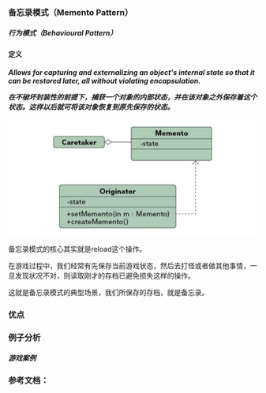 ### 备忘录模式（Memento Pattern）

##### 行为模式（Behavioural Pattern）

#### 定义

***Allows for capturing and externalizing an object's internal state so that it can be restored later, all without violating encapsulation.***

***在不破坏封装性的前提下，捕获一个对象的内部状态，并在该对象之外保存着这个状态。这样以后就可将该对象恢复到原先保存的状态。***

![Memento Pattern UML](https://github.com/nox60/go-design-pattern/blob/master/images/memento_pattern.png)

备忘录模式的核心其实就是reload这个操作。

在游戏过程中，我们经常有先保存当前游戏状态，然后去打怪或者做其他事情，一旦发现状况不对，则读取刚才的存档已避免损失这样的操作。

这就是备忘录模式的典型场景，我们所保存的存档，就是备忘录。

### 优点

### 例子分析

##### 游戏案例


### 参考文档：
